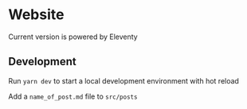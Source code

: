 # Website

Current version is powered by Eleventy

## Development

Run `yarn dev` to start a local development environment with hot reload 

Add a `name_of_post.md` file to `src/posts` 